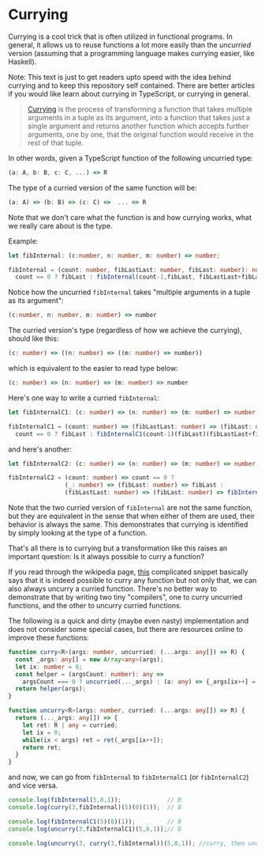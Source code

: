 # Currying 

Currying is a cool trick that is often utilized in functional programs. In general, it allows us to reuse functions
a lot more easily than the *uncurried* version (assuming that a programming language makes currying easier, like Haskell).

Note: This text is just to get readers upto speed with the idea behind currying and to keep this repository self contained.
There are better articles if you would like learn about currying in TypeScript, or currying in general.


> [Currying](https://wiki.haskell.org/Currying) is the process of transforming a function that takes multiple arguments
in a tuple as its argument, into a function that takes just a single argument and returns another function which accepts
further arguments, one by one, that the original function would receive in the rest of that tuple. 

In other words, given a TypeScript function of the following uncurried type:

```typescript
(a: A, b: B, c: C, ...) => R
```

The type of a curried version of the same function will be:

```typescript
(a: A) => (b: B) => (c: C) =>  ... => R
```

Note that we don't care what the function is and how currying works, what we really care about is the type.

Example:

```typescript
let fibInternal: (c:number, n: number, m: number) => number;

fibInternal = (count: number, fibLastLast: number, fibLast: number): number => 
  count == 0 ? fibLast : fibInternal(count-1,fibLast, fibLastLast+fibLast);
```

Notice how the uncurried `fibInternal` takes "multiple arguments in a tuple as its argument":

```typescript
(c:number, n: number, m: number) => number
```

The curried version's type (regardless of how we achieve the currying), should like this:

```typescript
(c: number) => ((n: number) => ((m: number) => number))
```

which is equivalent to the easier to read type below:

```typescript
(c: number) => (n: number) => (m: number) => number
```

Here's one way to write a curried `fibInternal`:

```typescript
let fibInternalC1: (c: number) => (n: number) => (m: number) => number;

fibInternalC1 = (count: number) => (fibLastLast: number) => (fibLast: number) =>
  count == 0 ? fibLast : fibInternalC1(count-1)(fibLast)(fibLastLast+fibLast);
```

and here's another:

```typescript
let fibInternalC2: (c: number) => (n: number) => (m: number) => number;

fibInternalC2 = (count: number) => count == 0 ? 
                (_: number) => (fibLast: number) => fibLast : 
                (fibLastLast: number) => (fibLast: number) => fibInternalC2(count-1)(fibLast)(fibLastLast+fibLast);
```

Note that the two curried version of `fibInternal` are not the same function, but they are equivalent in the sense
that when either of them are used, their behavior is always the same. This demonstrates that currying is identified
by simply looking at the type of a function.

That's all there is to currying but a transformation like this raises an important question: Is it always possible to curry a function?

If you read through the wikipedia page, [this](https://en.wikipedia.org/wiki/Currying#Category_theory) complicated snippet basically says that
it is indeed possible to curry any function but not only that, we can also always uncurry a curried function. There's no better way to
demonstrate that by writing two tiny "compilers", one to curry uncurried functions, and the other to uncurry curried functions.

The following is a quick and dirty (maybe even nasty) implementation and does not consider some special cases,
but there are resources online to improve these functions:

```typescript
function curry<R>(args: number, uncurried: (...args: any[]) => R) {
  const _args: any[] = new Array<any>(args);
  let ix: number = 0;
  const helper = (argsCount: number): any =>
    argsCount === 0 ? uncurried(..._args) : (a: any) => {_args[ix++] = a; return helper(--argsCount)};
  return helper(args);
}

function uncurry<R>(args: number, curried: (...args: any[]) => R) {
  return (..._args: any[]) => {
    let ret: R | any = curried;
    let ix = 0;
    while(ix < args) ret = ret(_args[ix++]);
    return ret;
  }
}

```

and now, we can go from `fibInternal` to `fibInternalC1` (or `fibInternalC2`) and vice versa.

```typescript
console.log(fibInternal(5,0,1));             // 8
console.log(curry(3,fibInternal)(5)(0)(1));  // 8

console.log(fibInternalC1(5)(0)(1));         // 8
console.log(uncurry(3,fibInternalC1)(5,0,1));// 8

console.log(uncurry(3, curry(3,fibInternal))(5,0,1)); //curry, then uncurry gives us the same type back
```
